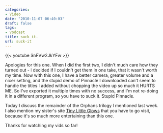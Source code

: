 ```yaml
---
categories:
- Video
date: "2010-11-07 06:40:03"
draft: false
tags:
- vodcast
title: suck it.
url: suck-it
---
```


{{< youtube SnFVw2JkYFw >}}

Apologies for this one. When I did the first two, I didn't much care how they turned out - I decided if I couldn't get them in one take, that it wasn't worth my time. Now with this one, I have a better camera, greater volume and a nicer setting, and the stupid demo of Pinnacle I downloaded can't seem to handle the titles I added without chopping the video up so much it HURTS ME. So I've exported it multiple times with no success, and I'm not re-doing it in a different program, so you have to suck it. Stupid Pinnacle.

Today I discuss the remainder of the Orphans trilogy I mentioned last week. I also mention my sister's site [Tiny Little Glows](http://tinylittleglows.com) that you have to go visit, because it's so much more entertaining than this one.

Thanks for watching my vids so far!
